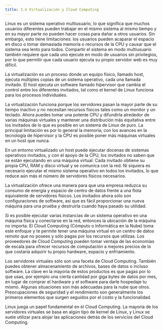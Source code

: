 ```yaml
---
title: 3.4 Virtualización y Cloud Computing
---
```


Linux es un sistema operativo multiusuario, lo que significa que muchos usuarios diferentes pueden trabajar en el mismo sistema al mismo tiempo y en su mayor parte no pueden hacer cosas para dañar a otros usuarios. Sin embargo, esto tiene limitaciones: los usuarios pueden acaparar el espacio en disco o tomar demasiada memoria o recursos de la CPU y causar que el sistema sea lento para todos. Compartir el sistema en modo multiusuario también requiere que cada uno ejecute en modo de usuarios sin privilegios, por lo que permitir que cada usuario ejecuta su propio servidor web es muy difícil.

La virtualización es un proceso donde un equipo físico, llamado host, ejecuta múltiples copias de un sistema operativo, cada una llamada invitado. El host ejecuta un software llamado hipervisor que cambia el control entre los diferentes invitados, tal como el kernel de Linux funciona para los procesos individuales.

La virtualización funciona porque los servidores pasan la mayor parte de su tiempo inactivo y no necesitan recursos físicos tales como un monitor y un teclado. Ahora puedes tomar una potente CPU y difundirla alrededor de varias máquinas virtuales y mantener una distribución más equitativa entre los invitados de lo que es posible en un sistema de Linux de puro. La principal limitación es por lo general la memoria, con los avances en la tecnología de hipervisor y la CPU es posible poner más máquinas virtuales en un host que nunca.

En un entorno virtualizado un host puede ejecutar docenas de sistemas operativos invitados, y con el apoyo de la CPU, los invitados no saben que se están ejecutando en una máquina virtual. Cada invitado obtiene su propia CPU, RAM y disco virtual y se comunica con la red. Ni siquiera es necesario ejecutar el mismo sistema operativo en todos los invitados, lo que reduce aún más el número de servidores físicos necesarios.

La virtualización ofrece una manera para que una empresa reduzca su consumo de energía y espacio de centro de datos frente a una flota equivalente de servidores físicos. Los invitados ahora sólo son configuraciones de software, así que es fácil proporcionar una nueva máquina para una prueba y destruirla cuando haya pasado su utilidad.

Si es posible ejecutar varias instancias de un sistema operativo en una máquina física y conectarse en la red, entonces la ubicación de la máquina no importa. El Cloud Computing (Cómputo o Informática en la Nube) toma este enfoque y te permite tener una máquina virtual en un centro de datos remoto que no posees y sólo pagas por los recursos que utilizas. Los proveedores de Cloud Computing pueden tomar ventaja de las economías de escala para ofrecer recursos de computación a mejores precios de lo que costaría adquirir tu propio hardware, espacio y enfriamiento.

Los servidores virtuales sólo son una faceta de Cloud Computing. También puedes obtener almacenamiento de archivos, bases de datos o incluso software. La clave en la mayoría de estos productos es que pagas por lo que usas, por ejemplo una cierta cantidad por giga bytes de datos por mes, en lugar de comprar el hardware y el software para darle hospedaje tu mismo. Algunas situaciones son más adecuadas para la nube que otros. Preocupaciones de seguridad y el rendimiento son generalmente los primeros elementos que surgen seguidos por el costo y la funcionalidad.

Linux juega un papel fundamental en el Cloud Computing. La mayoría de los servidores virtuales se basa en algún tipo de kernel de Linux, y Linux se suele utilizar para alojar las aplicaciones detrás de los servicios del Cloud Computing.
